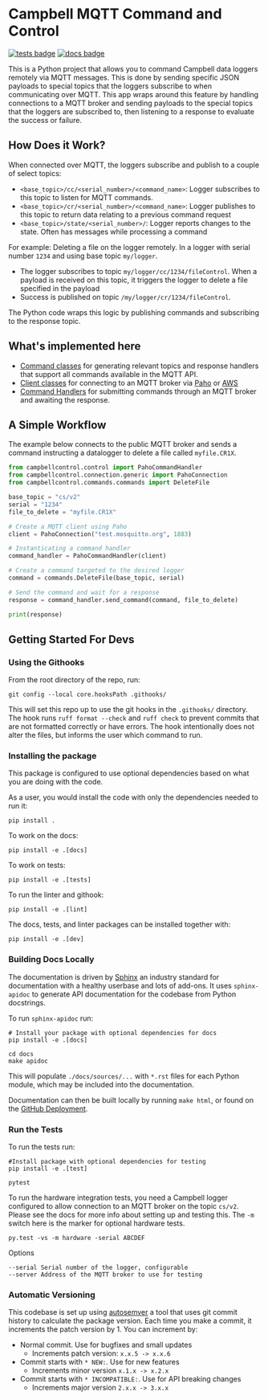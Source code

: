 # Campbell MQTT Command and Control

[![tests badge](https://github.com/NERC-CEH/campbell-mqtt-control/actions/workflows/pipeline.yml/badge.svg)](https://github.com/NERC-CEH/campbell-mqtt-control/actions)
[![docs badge](https://img.shields.io/badge/Documentation-blue)](https://nerc-ceh.github.io/campbell-mqtt-control/)

This is a Python project that allows you to command Campbell data loggers remotely via MQTT messages. This is done by sending specific JSON payloads to special topics that the loggers subscribe to when communicating over MQTT. This app wraps around this feature by handling connections to a MQTT broker and sending payloads to the special topics that the loggers are subscribed to, then listening to a response to evaluate the success or failure.

## How Does it Work?

When connected over MQTT, the loggers subscribe and publish to a couple of select topics:

* `<base_topic>/cc/<serial_number>/<command_name>`: Logger subscribes to this topic to listen for MQTT commands.
* `<base_topic>/cr/<serial_number>/<command_name>`: Logger publishes to this topic to return data relating to a previous command request
* `<base_topic>/state/<serial_number>/`: Logger reports changes to the state. Often has messages while processing a command

For example: Deleting a file on the logger remotely. In a logger with serial number `1234` and using base topic `my/logger`.

* The logger subscribes to topic `my/logger/cc/1234/fileControl`. When a payload is received on this topic, it triggers the logger to delete a file specified in the payload
* Success is published on topic `/my/logger/cr/1234/fileControl`.

The Python code wraps this logic by publishing commands and subscribing to the response topic.

## What's implemented here

* [Command classes](src/campbellcontrol/commands/commands.py) for generating relevant topics and response handlers that support all commands available in the MQTT API.
* [Client classes](src/campbellcontrol/connection/interface.py) for connecting to an MQTT broker via [Paho](src/campbellcontrol/connection/generic.py) or [AWS]((src/campbellcontrol/connection/aws.py))
* [Command Handlers](src/campbellcontrol/control.py) for submitting commands through an MQTT broker and awaiting the response.

## A Simple Workflow
The example below connects to the public MQTT broker and sends a command instructing a datalogger to delete a file called `myfile.CR1X`.
```python
from campbellcontrol.control import PahoCommandHandler
from campbellcontrol.connection.generic import PahoConnection
from campbellcontrol.commands.commands import DeleteFile

base_topic = "cs/v2"
serial = "1234"
file_to_delete = "myfile.CR1X"

# Create a MQTT client using Paho
client = PahoConnection("test.mosquitto.org", 1883)

# Instanticating a command handler
command_handler = PahoCommandHandler(client)

# Create a command targeted to the desired logger
command = commands.DeleteFile(base_topic, serial)

# Send the command and wait for a response
response = command_handler.send_command(command, file_to_delete)

print(response)
```
## Getting Started For Devs

### Using the Githooks

From the root directory of the repo, run:

```
git config --local core.hooksPath .githooks/
```

This will set this repo up to use the git hooks in the `.githooks/` directory. The hook runs `ruff format --check` and `ruff check` to prevent commits that are not formatted correctly or have errors. The hook intentionally does not alter the files, but informs the user which command to run.

### Installing the package

This package is configured to use optional dependencies based on what you are doing with the code.

As a user, you would install the code with only the dependencies needed to run it:

```
pip install .
```

To work on the docs:

```
pip install -e .[docs]
```

To work on tests:

```
pip install -e .[tests]
```

To run the linter and githook:

```
pip install -e .[lint]
```

The docs, tests, and linter packages can be installed together with:

```
pip install -e .[dev]
```

### Building Docs Locally

The documentation is driven by [Sphinx](https://www.sphinx-doc.org/) an industry standard for documentation with a healthy userbase and lots of add-ons. It uses `sphinx-apidoc` to generate API documentation for the codebase from Python docstrings.

To run `sphinx-apidoc` run:

```
# Install your package with optional dependencies for docs
pip install -e .[docs]

cd docs
make apidoc
```

This will populate `./docs/sources/...` with `*.rst` files for each Python module, which may be included into the documentation.

Documentation can then be built locally by running `make html`, or found on the [GitHub Deployment](https://nerc-ceh.github.io/campbell-mqtt-control).

### Run the Tests

To run the tests run:

```
#Install package with optional dependencies for testing
pip install -e .[test]

pytest
```

To run the hardware integration tests, you need a Campbell logger configured to allow connection to an MQTT broker on the topic `cs/v2`. Please see the docs for more info about setting up and testing this. The `-m` switch here is the marker for optional hardware tests.

`py.test -vs -m hardware -serial ABCDEF`

Options

```
--serial Serial number of the logger, configurable
--server Address of the MQTT broker to use for testing
```

### Automatic Versioning

This codebase is set up using [autosemver](https://autosemver.readthedocs.io/en/latest/usage.html#) a tool that uses git commit history to calculate the package version. Each time you make a commit, it increments the patch version by 1. You can increment by:

* Normal commit. Use for bugfixes and small updates
    * Increments patch version: `x.x.5 -> x.x.6`
* Commit starts with `* NEW:`. Use for new features
    * Increments minor version `x.1.x -> x.2.x`
* Commit starts with `* INCOMPATIBLE:`. Use for API breaking changes
    * Increments major version `2.x.x -> 3.x.x`
